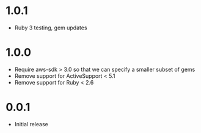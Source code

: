 # 1.0.1

* Ruby 3 testing, gem updates

# 1.0.0

* Require aws-sdk > 3.0 so that we can specify a smaller subset of gems
* Remove support for ActiveSupport < 5.1
* Remove support for Ruby < 2.6

# 0.0.1

* Initial release
